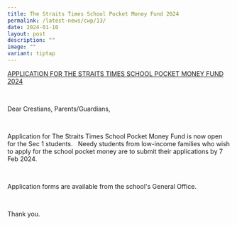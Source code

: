 ```yaml
---
title: The Straits Times School Pocket Money Fund 2024
permalink: /latest-news/cwp/13/
date: 2024-01-10
layout: post
description: ""
image: ""
variant: tiptap
---
```

<p><u>APPLICATION FOR THE STRAITS TIMES SCHOOL POCKET MONEY FUND 2024</u></p><p>&nbsp;</p><p>Dear Crestians, Parents/Guardians,</p><p>&nbsp;</p><p>Application for The Straits Times School Pocket Money Fund is now open for the Sec 1 students.&nbsp;&nbsp; Needy students from low-income families who wish to apply for the school pocket money are to submit their applications by 7 Feb 2024.</p><p>&nbsp;</p><p>Application forms are available from the school's General Office.</p><p>&nbsp;</p><p>Thank you.</p>